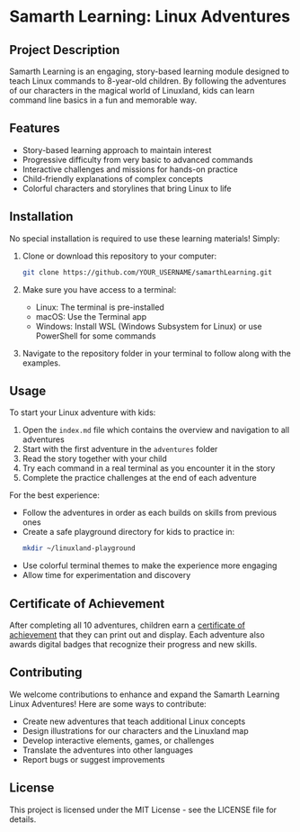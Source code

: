 # Samarth Learning: Linux Adventures

## Project Description

Samarth Learning is an engaging, story-based learning module designed to teach Linux commands to 8-year-old children. By following the adventures of our characters in the magical world of Linuxland, kids can learn command line basics in a fun and memorable way.

## Features

- Story-based learning approach to maintain interest
- Progressive difficulty from very basic to advanced commands
- Interactive challenges and missions for hands-on practice
- Child-friendly explanations of complex concepts
- Colorful characters and storylines that bring Linux to life

## Installation

No special installation is required to use these learning materials! Simply:

1. Clone or download this repository to your computer:
   ```bash
   git clone https://github.com/YOUR_USERNAME/samarthLearning.git
   ```

2. Make sure you have access to a terminal:
   - Linux: The terminal is pre-installed
   - macOS: Use the Terminal app
   - Windows: Install WSL (Windows Subsystem for Linux) or use PowerShell for some commands

3. Navigate to the repository folder in your terminal to follow along with the examples.

## Usage

To start your Linux adventure with kids:

1. Open the `index.md` file which contains the overview and navigation to all adventures
2. Start with the first adventure in the `adventures` folder
3. Read the story together with your child
4. Try each command in a real terminal as you encounter it in the story
5. Complete the practice challenges at the end of each adventure

For the best experience:

- Follow the adventures in order as each builds on skills from previous ones
- Create a safe playground directory for kids to practice in:
  ```bash
  mkdir ~/linuxland-playground
  ```
- Use colorful terminal themes to make the experience more engaging
- Allow time for experimentation and discovery

## Certificate of Achievement

After completing all 10 adventures, children earn a [certificate of achievement](certificate.md) that they can print out and display. Each adventure also awards digital badges that recognize their progress and new skills.

## Contributing

We welcome contributions to enhance and expand the Samarth Learning Linux Adventures! Here are some ways to contribute:

- Create new adventures that teach additional Linux concepts
- Design illustrations for our characters and the Linuxland map
- Develop interactive elements, games, or challenges
- Translate the adventures into other languages
- Report bugs or suggest improvements

## License

This project is licensed under the MIT License - see the LICENSE file for details.

